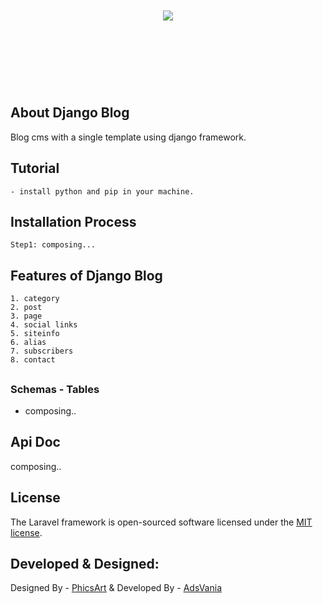 <p align="center" style="font-size:40px; font-weight:bold;">
    <br/>
    <br/>
    <a href="#" target="_blank">
        <img src="https://blog.knoldus.com/wp-content/uploads/2020/06/python-django.png">
    </a>
    <br/> 
    <br/> 
</p>
<br/>

## About Django Blog

Blog cms with a single template using django framework. 

## Tutorial 
    - install python and pip in your machine. 


## Installation Process

    Step1: composing... 


## Features of Django Blog
    1. category
    2. post
    3. page 
    4. social links
    5. siteinfo
    6. alias
    7. subscribers
    8. contact

## 


### Schemas - Tables 

- composing.. 

## Api Doc

composing.. 


## License

The Laravel framework is open-sourced software licensed under the [MIT license](https://opensource.org/licenses/MIT).


## Developed & Designed: 
Designed By - [PhicsArt](https://phicsart.com/) 
& 
Developed By - [AdsVania](https://phicsart.com/) 